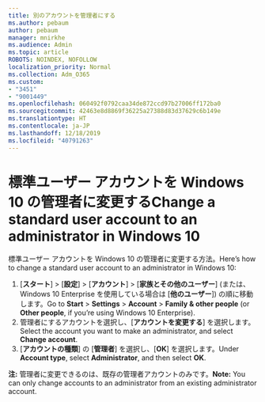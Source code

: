 ```yaml
---
title: 別のアカウントを管理者にする
ms.author: pebaum
author: pebaum
manager: mnirkhe
ms.audience: Admin
ms.topic: article
ROBOTS: NOINDEX, NOFOLLOW
localization_priority: Normal
ms.collection: Adm_O365
ms.custom:
- "3451"
- "9001449"
ms.openlocfilehash: 060492f0792caa34de872ccd97b27006ff172ba0
ms.sourcegitcommit: 42463e8d8869f36225a27388d83d37629c6b149e
ms.translationtype: HT
ms.contentlocale: ja-JP
ms.lasthandoff: 12/18/2019
ms.locfileid: "40791263"
---
```

# <a name="change-a-standard-user-account-to-an-administrator-in-windows-10"></a><span data-ttu-id="c0158-102">標準ユーザー アカウントを Windows 10 の管理者に変更する</span><span class="sxs-lookup"><span data-stu-id="c0158-102">Change a standard user account to an administrator in Windows 10</span></span>

<span data-ttu-id="c0158-103">標準ユーザー アカウントを Windows 10 の管理者に変更する方法。</span><span class="sxs-lookup"><span data-stu-id="c0158-103">Here’s how to change a standard user account to an administrator in Windows 10:</span></span>

1. <span data-ttu-id="c0158-104">[**スタート**] > [**設定**] > [**アカウント**] > [**家族とその他のユーザー**] (または、Windows 10 Enterprise を使用している場合は [**他のユーザー**]) の順に移動します。</span><span class="sxs-lookup"><span data-stu-id="c0158-104">Go to **Start** > **Settings** > **Account** > **Family & other people** (or **Other people**, if you’re using Windows 10 Enterprise).</span></span>
2. <span data-ttu-id="c0158-105">管理者にするアカウントを選択し、[**アカウントを変更する**] を選択します。</span><span class="sxs-lookup"><span data-stu-id="c0158-105">Select the account you want to make an administrator, and select **Change account**.</span></span>
3. <span data-ttu-id="c0158-106">[**アカウントの種類**] の [**管理者**] を選択し、[**OK**] を選択します。</span><span class="sxs-lookup"><span data-stu-id="c0158-106">Under **Account type**, select **Administrator**, and then select **OK**.</span></span>

<span data-ttu-id="c0158-107">**注:** 管理者に変更できるのは、既存の管理者アカウントのみです。</span><span class="sxs-lookup"><span data-stu-id="c0158-107">**Note:** You can only change accounts to an administrator from an existing administrator account.</span></span>